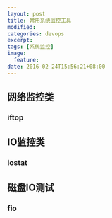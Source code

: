 ```yaml
---
layout: post
title: 常用系统监控工具
modified:
categories: devops
excerpt:
tags: [系统监控]
image:
  feature:
date: 2016-02-24T15:56:21+08:00
---
```


## 网络监控类

### iftop

## IO监控类

### iostat

## 磁盘IO测试

### fio



